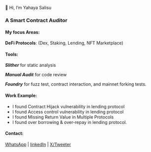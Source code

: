 👋 Hi, I’m Yahaya Salisu

### A Smart Contract Auditor

#### My focus Areas:
 **DeFi Protocols**: (Dex, Staking, Lending, NFT Marketplace)

#### Tools:
 ***Slither*** for static analysis

 ***Manual Audit*** for code review

 ***Foundry*** for fuzz test, contract interaction, and mainnet forking tests.

#### Work Example:
- I found Contract Hijack vulnerability in lending protocol
- I found Access control vulnerability in lending protocol
- I found Missing Return Value in Multiple Protocols
- I found over borrowing & over-repay in lending protocol.

#### Contact:
[WhatsApp](https://wa.me/qr/AOJIRGL4JCO7D1) | [linkedIn](https://www.linkedin.com/in/yahaya-salisu-809273278?utm_source=share&utm_campaign=share_via&utm_content=profile&utm_medium=android_app) | [X/Tweeter](https://x.com/Babs_Crypto1?t=Vc6SgVuVgS8FxbVUZZXHVw&s=09)
